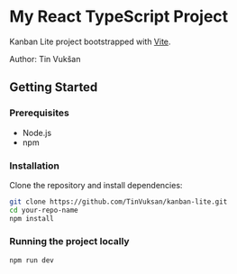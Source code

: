 # My React TypeScript Project

Kanban Lite project bootstrapped with [Vite](https://vitejs.dev/).

Author: Tin Vukšan

## Getting Started

### Prerequisites

- Node.js
- npm

### Installation

Clone the repository and install dependencies:

```bash
git clone https://github.com/TinVuksan/kanban-lite.git
cd your-repo-name
npm install
```
### Running the project locally

```bash
npm run dev
```
